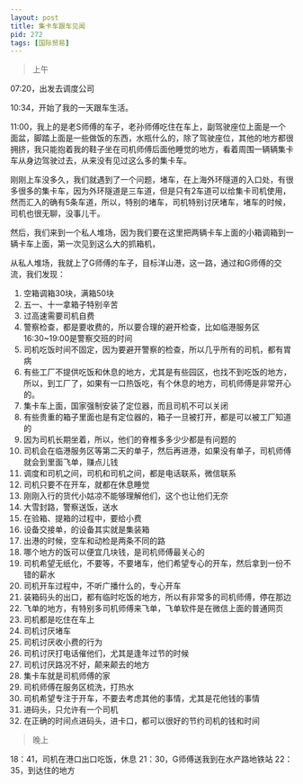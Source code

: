 ```yaml
---
layout: post
title: 集卡车跟车见闻
pid: 272
tags: [国际贸易]
---
```


> 上午

07:20，出发去调度公司

10:34，开始了我的一天跟车生活。

11:00，我上的是老S师傅的车子，老孙师傅吃住在车上，副驾驶座位上面是一个面盆，脚踏上面是一些做饭的东西，水瓶什么的，除了驾驶座位，其他的地方都很拥挤，我只能抱着我的鞋子坐在司机师傅后面他睡觉的地方，看着周围一辆辆集卡车从身边驾驶过去，从来没有见过这么多的集卡车。

刚刚上车没多久，我们就遇到了一个问题，堵车，在上海外环隧道的入口处，有很多很多的集卡车，因为外环隧道是三车道，但是只有2车道可以给集卡司机使用，然而汇入的确有5条车道，所以，特别的堵车，司机特别讨厌堵车，堵车的时候，司机也很无聊，没事儿干。

然后，我们来到一个私人堆场，因为我们要在这里把两辆卡车上面的小箱调箱到一辆卡车上面，第一次见到这么大的抓箱机，

从私人堆场，我就上了G师傅的车子，目标洋山港，这一路，通过和G师傅的交流，我们发现：
1. 空箱调箱30块，满箱50块
2. 五一、十一拿箱子特别辛苦
3. 过高速需要司机自费
4. 警察检查，都是要收费的，所以要合理的避开检查，比如临港服务区16:30~19:00是警察交班的时间
5. 司机吃饭时间不固定，因为要避开警察的检查，所以几乎所有的司机，都有胃病
6. 有些工厂不提供吃饭和休息的地方，尤其是有些园区，也找不到吃饭的地方，所以，到工厂了，如果有一口热饭吃，有个休息的地方，司机师傅是非常开心的。
7. 集卡车上面，国家强制安装了定位器，而且司机不可以关闭
8. 有些贵重的箱子里面也是有定位器的，箱子一旦被打开，都是可以被工厂知道的
9. 因为司机长期坐着，所以，他们的脊椎多多少少都是有问题的
10. 司机会在临港服务区等第二天的单子，然后再进港，如果没有单子，司机师傅就会到里面飞单，赚点儿钱
11. 调度和司机之间，司机和司机之间，都是电话联系，微信联系
12. 司机只要不在开车，就都在休息睡觉
13. 刚刚入行的货代小姑凉不能够理解他们，这个也让他们无奈
14. 大雪封路，警察送饭，送水
15. 在验箱、提箱的过程中，要给小费
16. 设备交接单，的设备其实就是集装箱
17. 出港的时候，空车和动检是两条不同的路
18. 哪个地方的饭可以便宜几块钱，是司机师傅最关心的
19. 司机希望无纸化，不要等，不要堵车，他们希望专心的开车，然后拿到一份不错的薪水
20. 司机开车过程中，不听广播什么的，专心开车
21. 装箱码头的出口，都有临时吃饭的地方，所以有非常多的司机师傅，停在那边
22. 飞单的地方，有特别多司机师傅来飞单，飞单软件是在微信上面的普通网页
23. 司机都是吃住在车上
24. 司机讨厌堵车
25. 司机讨厌收小费的行为
26. 司机讨厌打电话催他们，尤其是逢年过节的时候
27. 司机讨厌路况不好，颠来颠去的地方
28. 集卡车就是司机师傅的家
29. 司机师傅在服务区梳洗，打热水
30. 司机希望专注于开车，不要去考虑其他的事情，尤其是花他钱的事情
31. 进码头，只允许有一个司机
32. 在正确的时间点进码头，进卡口，都可以很好的节约司机的钱和时间


> 晚上

18：41，司机在港口出口吃饭，休息
21：30，G师傅送我到在水产路地铁站
22：35，到达住的地方
